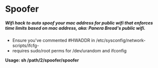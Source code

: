 # Spoofer 
##### Wifi hack to auto spoof your mac address for public wifi that enforces time limits based on mac address, aka: Panera Bread's public wifi. 
* Ensure you've commented #HWADDR in /etc/sysconfig/network-scripts/ifcfg-<wifi>
* requires sudo/root perms for /dev/urandom and ifconfig

**Usage: sh /path/2/spoofer/spoofer <NIC> <TIME-INTERVAL>**
